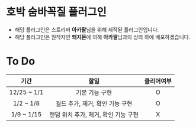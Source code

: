 # 호박 숨바꼭질 플러그인
- 해당 플러그인은 스트리머 **아카팔**님을 위해 제작된 플러그인입니다.
- 해당 플러그인은 원작자인 **뙈지몬**에 의해 **아카팔**님과의 상의 하에 배포하겠습니다.

# To Do
|기간|할일|클리어여부|
|:--:|:--:|:--:|
|12/25 ~ 1/1|기본 기능 구현|O|
|1/2 ~ 1/8|월드 추가, 제거, 확인 기능 구현|O|
|1/9 ~ 1/15|랜덤 위치 추가, 제거, 확인 기능 구현|X|